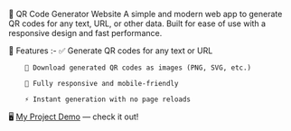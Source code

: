 📱 QR Code Generator Website
A simple and modern web app to generate QR codes for any text, URL, or other data. Built for ease of use with a responsive design and fast performance.

🚀 Features :-
        ✅ Generate QR codes for any text or URL

        🎨 Download generated QR codes as images (PNG, SVG, etc.)

        📱 Fully responsive and mobile-friendly

        ⚡ Instant generation with no page reloads


🖥️
[My Project Demo](https://pvarun490.github.io/QR-Code-Generator/) — check it out!
